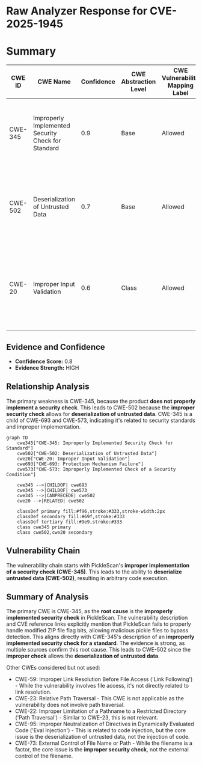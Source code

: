 # Raw Analyzer Response for CVE-2025-1945

# Summary
| CWE ID | CWE Name | Confidence | CWE Abstraction Level | CWE Vulnerability Mapping Label | CWE-Vulnerability Mapping Notes |
|---|---|---|---|---|---|
| CWE-345 | Improperly Implemented Security Check for Standard | 0.9 | Base | Allowed | Primary CWE. The core issue is that PickleScan's security check for ZIP files is not robust enough.|
| CWE-502 | Deserialization of Untrusted Data | 0.7 | Base | Allowed | Secondary CWE. The vulnerability allows for the deserialization of untrusted data, leading to arbitrary code execution. |
| CWE-20 | Improper Input Validation | 0.6 | Class | Allowed | Secondary CWE. The pickle file represents the external input, and the product does not validate or incorrectly validates that the input. |

## Evidence and Confidence

*   **Confidence Score:** 0.8
*   **Evidence Strength:** HIGH

## Relationship Analysis
The primary weakness is CWE-345, because the product **does not properly implement a security check**. This leads to CWE-502 because the **improper security check** allows for **deserialization of untrusted data**. CWE-345 is a child of CWE-693 and CWE-573, indicating it's related to security standards and improper implementation.

```mermaid
graph TD
    cwe345["CWE-345: Improperly Implemented Security Check for Standard"]
    cwe502["CWE-502: Deserialization of Untrusted Data"]
    cwe20["CWE-20: Improper Input Validation"]
    cwe693["CWE-693: Protection Mechanism Failure"]
    cwe573["CWE-573: Improperly Implemented Check of a Security Condition"]
    
    cwe345 -->|CHILDOF| cwe693
    cwe345 -->|CHILDOF| cwe573
    cwe345 -->|CANPRECEDE| cwe502
    cwe20 -->|RELATED| cwe502
    
    classDef primary fill:#f96,stroke:#333,stroke-width:2px
    classDef secondary fill:#69f,stroke:#333
    classDef tertiary fill:#9e9,stroke:#333
    class cwe345 primary
    class cwe502,cwe20 secondary
```

## Vulnerability Chain
The vulnerability chain starts with PickleScan's **improper implementation of a security check (CWE-345)**. This leads to the ability to **deserialize untrusted data (CWE-502)**, resulting in arbitrary code execution.

## Summary of Analysis
The primary CWE is CWE-345, as the **root cause** is the **improperly implemented security check** in PickleScan. The vulnerability description and CVE reference links explicitly mention that PickleScan fails to properly handle modified ZIP file flag bits, allowing malicious pickle files to bypass detection. This aligns directly with CWE-345's description of an **improperly implemented security check for a standard**. The evidence is strong, as multiple sources confirm this root cause. This leads to CWE-502 since the **improper check** allows the **deserialization of untrusted data**.

Other CWEs considered but not used:
*   CWE-59: Improper Link Resolution Before File Access ('Link Following') - While the vulnerability involves file access, it's not directly related to link resolution.
*   CWE-23: Relative Path Traversal - This CWE is not applicable as the vulnerability does not involve path traversal.
*   CWE-22: Improper Limitation of a Pathname to a Restricted Directory ('Path Traversal') - Similar to CWE-23, this is not relevant.
*   CWE-95: Improper Neutralization of Directives in Dynamically Evaluated Code ('Eval Injection') - This is related to code injection, but the core issue is the deserialization of untrusted data, not the injection of code.
*   CWE-73: External Control of File Name or Path - While the filename is a factor, the core issue is the **improper security check**, not the external control of the filename.